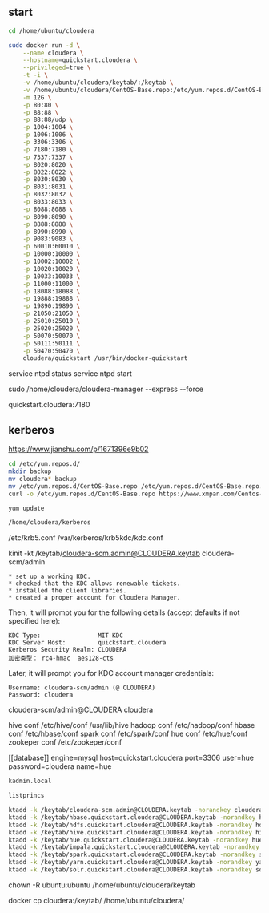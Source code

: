 ## start

```bash
cd /home/ubuntu/cloudera

sudo docker run -d \
    --name cloudera \
    --hostname=quickstart.cloudera \
    --privileged=true \
    -t -i \
    -v /home/ubuntu/cloudera/keytab/:/keytab \
    -v /home/ubuntu/cloudera/CentOS-Base.repo:/etc/yum.repos.d/CentOS-Base.repo \
    -m 12G \
    -p 80:80 \
    -p 88:88 \
    -p 88:88/udp \
    -p 1004:1004 \
    -p 1006:1006 \
    -p 3306:3306 \
    -p 7180:7180 \
    -p 7337:7337 \
    -p 8020:8020 \
    -p 8022:8022 \
    -p 8030:8030 \
    -p 8031:8031 \
    -p 8032:8032 \
    -p 8033:8033 \
    -p 8088:8088 \
    -p 8090:8090 \
    -p 8888:8888 \
    -p 8990:8990 \
    -p 9083:9083 \
    -p 60010:60010 \
    -p 10000:10000 \
    -p 10002:10002 \
    -p 10020:10020 \
    -p 10033:10033 \
    -p 11000:11000 \
    -p 18088:18088 \
    -p 19888:19888 \
    -p 19890:19890 \
    -p 21050:21050 \
    -p 25010:25010 \
    -p 25020:25020 \
    -p 50070:50070 \
    -p 50111:50111 \
    -p 50470:50470 \
    cloudera/quickstart /usr/bin/docker-quickstart
```

service ntpd status
service ntpd start

sudo /home/cloudera/cloudera-manager --express --force
<!-- sudo service cloudera-scm-server restart -->

quickstart.cloudera:7180

## kerberos

https://www.jianshu.com/p/1671396e9b02

```bash
cd /etc/yum.repos.d/
mkdir backup
mv cloudera* backup
mv /etc/yum.repos.d/CentOS-Base.repo /etc/yum.repos.d/CentOS-Base.repo.backup
curl -o /etc/yum.repos.d/CentOS-Base.repo https://www.xmpan.com/Centos-6-Vault-Aliyun.repo

yum update

/home/cloudera/kerberos
````

/etc/krb5.conf
/var/kerberos/krb5kdc/kdc.conf

kinit -kt /keytab/cloudera-scm.admin@CLOUDERA.keytab cloudera-scm/admin

    * set up a working KDC.
    * checked that the KDC allows renewable tickets.
    * installed the client libraries.
    * created a proper account for Cloudera Manager.

Then, it will prompt you for the following details (accept defaults if not
specified here):

    KDC Type:                MIT KDC
    KDC Server Host:         quickstart.cloudera
    Kerberos Security Realm: CLOUDERA
    加密类型： rc4-hmac  aes128-cts
Later, it will prompt you for KDC account manager credentials:

    Username: cloudera-scm/admin (@ CLOUDERA)
    Password: cloudera

cloudera-scm/admin@CLOUDERA
cloudera

hive conf /etc/hive/conf       /usr/lib/hive
hadoop conf /etc/hadoop/conf
hbase conf /etc/hbase/conf
spark conf /etc/spark/conf
hue conf /etc/hue/conf
zookeper conf /etc/zookeper/conf


  [[database]]
    engine=mysql
    host=quickstart.cloudera
    port=3306
    user=hue
    password=cloudera
    name=hue

```bash
kadmin.local

listprincs

ktadd -k /keytab/cloudera-scm.admin@CLOUDERA.keytab -norandkey cloudera-scm/admin@CLOUDERA
ktadd -k /keytab/hbase.quickstart.cloudera@CLOUDERA.keytab -norandkey hbase/quickstart.cloudera@CLOUDERA
ktadd -k /keytab/hdfs.quickstart.cloudera@CLOUDERA.keytab -norandkey hdfs/quickstart.cloudera@CLOUDERA
ktadd -k /keytab/hive.quickstart.cloudera@CLOUDERA.keytab -norandkey hive/quickstart.cloudera@CLOUDERA
ktadd -k /keytab/hue.quickstart.cloudera@CLOUDERA.keytab -norandkey hue/quickstart.cloudera@CLOUDERA
ktadd -k /keytab/impala.quickstart.cloudera@CLOUDERA.keytab -norandkey impala/quickstart.cloudera@CLOUDERA
ktadd -k /keytab/spark.quickstart.cloudera@CLOUDERA.keytab -norandkey spark/quickstart.cloudera@CLOUDERA
ktadd -k /keytab/yarn.quickstart.cloudera@CLOUDERA.keytab -norandkey yarn/quickstart.cloudera@CLOUDERA
ktadd -k /keytab/solr.quickstart.cloudera@CLOUDERA.keytab -norandkey solr/quickstart.cloudera@CLOUDERA
```

chown -R ubuntu:ubuntu /home/ubuntu/cloudera/keytab

docker cp cloudera:/keytab/ /home/ubuntu/cloudera/